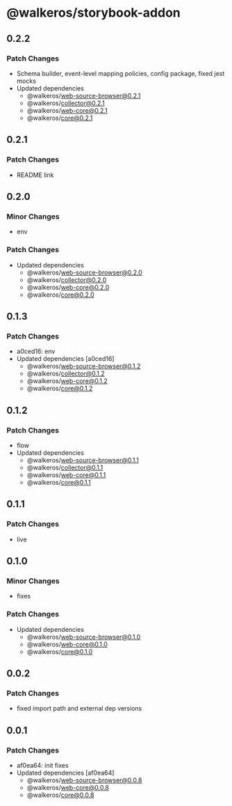 # @walkeros/storybook-addon

## 0.2.2

### Patch Changes

- Schema builder, event-level mapping policies, config package, fixed jest mocks
- Updated dependencies
  - @walkeros/web-source-browser@0.2.1
  - @walkeros/collector@0.2.1
  - @walkeros/web-core@0.2.1
  - @walkeros/core@0.2.1

## 0.2.1

### Patch Changes

- README link

## 0.2.0

### Minor Changes

- env

### Patch Changes

- Updated dependencies
  - @walkeros/web-source-browser@0.2.0
  - @walkeros/collector@0.2.0
  - @walkeros/web-core@0.2.0
  - @walkeros/core@0.2.0

## 0.1.3

### Patch Changes

- a0ced16: env
- Updated dependencies [a0ced16]
  - @walkeros/web-source-browser@0.1.2
  - @walkeros/collector@0.1.2
  - @walkeros/web-core@0.1.2
  - @walkeros/core@0.1.2

## 0.1.2

### Patch Changes

- flow
- Updated dependencies
  - @walkeros/web-source-browser@0.1.1
  - @walkeros/collector@0.1.1
  - @walkeros/web-core@0.1.1
  - @walkeros/core@0.1.1

## 0.1.1

### Patch Changes

- live

## 0.1.0

### Minor Changes

- fixes

### Patch Changes

- Updated dependencies
  - @walkeros/web-source-browser@0.1.0
  - @walkeros/web-core@0.1.0
  - @walkeros/core@0.1.0

## 0.0.2

### Patch Changes

- fixed import path and external dep versions

## 0.0.1

### Patch Changes

- af0ea64: init fixes
- Updated dependencies [af0ea64]
  - @walkeros/web-source-browser@0.0.8
  - @walkeros/web-core@0.0.8
  - @walkeros/core@0.0.8
